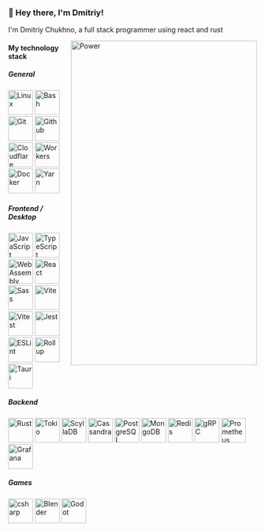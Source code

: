 <h3>💜 Hey there, I'm Dmitriy!</h3>
I'm Dmitriy Chukhno, a full stack programmer using react and rust

<a href="https://www.dmitr1sdae.com"><img align="right" width="377px" height="657px" src="https://github.com/user-attachments/assets/0ba3b8ad-3a4e-4760-9e09-6b40c04216f5" alt="Power"></a>

<div align="left">
  <h4>My technology stack</h4>
  <h5>General</h5>
  <div>
    <a href="https://www.kernel.org"><img width="50px" src="https://github.com/dmitr1sdae/dmitr1sdae/assets/169852179/e8d832e7-88f2-413e-b408-6b7ce6df1c92" alt="Linux" /></a>
    <a href="https://www.gnu.org/software/bash"><img width="50px" src="https://github.com/dmitr1sdae/dmitr1sdae/assets/169852179/9abea7b7-8cba-4539-875e-0f87f0d73fc6" alt="Bash" /></a>
    <a href="https://git-scm.com"><img width="50px" src="https://github.com/dmitr1sdae/dmitr1sdae/assets/169852179/4285a399-55b0-4621-8715-18b041d9212c" alt="Git" /></a>
    <a href="https://github.com"><img width="50px" src="https://github.com/dmitr1sdae/dmitr1sdae/assets/169852179/f8222df2-091f-4ee3-83da-d264001a0eb4" alt="Github" /></a>
    <a href="https://www.cloudflare.com"><img width="50px" src="https://github.com/dmitr1sdae/dmitr1sdae/assets/169852179/db380d93-686c-4f1b-83f1-803247575a89" alt="Cloudflare" /></a>
    <a href="https://workers.cloudflare.com"><img width="50px" src="https://github.com/dmitr1sdae/dmitr1sdae/assets/169852179/b31113b2-15e0-445d-aae0-3caa00090873" alt="Workers" /></a>
    <a href="https://www.docker.com"><img width="50px" src="https://github.com/dmitr1sdae/dmitr1sdae/assets/169852179/f5c3aa94-0943-4dc9-a73f-c8cf57cdac14" alt="Docker" /></a>
    <a href="https://yarnpkg.com"><img width="50px" src="https://github.com/dmitr1sdae/dmitr1sdae/assets/169852179/19115a6e-ebf1-4135-9905-96cbd1e544d5" alt="Yarn" /></a>
  </div>
  
  <h5>Frontend / Desktop</h5>
  <div>
    <a href="https://developer.mozilla.org/docs/Web/JavaScript"><img width="50px" src="https://github.com/dmitr1sdae/dmitr1sdae/assets/169852179/8e11b083-60ea-47d6-b7c7-74e7029ed820" alt="JavaScript" /></a>
    <a href="https://www.typescriptlang.org"><img width="50px" src="https://github.com/dmitr1sdae/dmitr1sdae/assets/169852179/d391c887-0e78-4c6c-9df4-13867500a4ae" alt="TypeScript" /></a>
    <a href="https://webassembly.org"><img width="50px" src="https://github.com/dmitr1sdae/dmitr1sdae/assets/169852179/70659b97-2c70-4094-980a-a8e509a1dee3" alt="WebAssembly" /></a>
    <a href="https://react.dev"><img width="50px" src="https://github.com/dmitr1sdae/dmitr1sdae/assets/169852179/d510663c-d20a-4621-8854-9a8c5a46d2ca" alt="React" /></a>
    <a href="https://sass-lang.com"><img width="50px" src="https://github.com/dmitr1sdae/dmitr1sdae/assets/169852179/ed5375ad-1327-408f-9c31-261b44b81b07" alt="Sass" /></a>
    <a href="https://vitejs.dev"><img width="50px" src="https://github.com/dmitr1sdae/dmitr1sdae/assets/169852179/cb89474e-2cf7-4974-a6d1-52fc72377d8b" alt="Vite" /></a>
    <a href="https://vitest.dev"><img width="50px" src="https://github.com/dmitr1sdae/dmitr1sdae/assets/169852179/3265343e-8e29-4d68-a00b-331f5f2f3cad" alt="Vitest" /></a>
    <a href="https://jestjs.io"><img width="50px" src="https://github.com/dmitr1sdae/dmitr1sdae/assets/169852179/34263e6f-0918-4bf2-a145-f689ebd64f2d" alt="Jest" /></a>
    <a href="https://eslint.org"><img width="50px" src="https://github.com/dmitr1sdae/dmitr1sdae/assets/169852179/e9ed7b61-6f14-4513-a153-ffb1fc50410f" alt="ESLint" /></a>
    <a href="https://rollupjs.org"><img width="50px" src="https://github.com/dmitr1sdae/dmitr1sdae/assets/169852179/1a3f2a7a-7537-48ad-86bc-ab289fda4327" alt="Rollup" /></a>
    <a href="https://tauri.app"><img width="50px" src="https://github.com/dmitr1sdae/dmitr1sdae/assets/169852179/95909064-fbba-4cf2-ba42-4e32e791767c" alt="Tauri" /></a>
  </div>
  
  <h5>Backend</h5>
  <div>
    <a href="https://www.rust-lang.org"><img width="50px" src="https://github.com/dmitr1sdae/dmitr1sdae/assets/169852179/cc18bcb0-5b5a-420b-8740-ad92f99d0bc6" alt="Rust" /></a>
    <a href="https://tokio.rs"><img width="50px" src="https://github.com/dmitr1sdae/dmitr1sdae/assets/169852179/174dbc63-6a74-44a7-809d-9d18be5dab5d" alt="Tokio" /></a>
    <a href="https://www.scylladb.com"><img width="50px" src="https://github.com/dmitr1sdae/dmitr1sdae/assets/169852179/5ea499ee-106c-446b-8c66-cf693431d7ca" alt="ScyllaDB" /></a>
    <a href="https://cassandra.apache.org"><img width="50px" src="https://github.com/dmitr1sdae/dmitr1sdae/assets/169852179/df52df73-ae7b-42bc-860f-24b227815ede" alt="Cassandra" /></a>
    <a href="https://www.postgresql.org"><img width="50px" src="https://github.com/dmitr1sdae/dmitr1sdae/assets/169852179/8ab32733-dac3-4b59-8992-87580973b0f2" alt="PostgreSQL" /></a>
    <a href="https://www.mongodb.com"><img width="50px" src="https://github.com/dmitr1sdae/dmitr1sdae/assets/169852179/32877780-e2c5-4832-bced-5e376bd152a3" alt="MongoDB" /></a>
    <a href="https://redis.io"><img width="50px" src="https://github.com/dmitr1sdae/dmitr1sdae/assets/169852179/d694b830-f656-402a-93bc-6b7950225054" alt="Redis" /></a>
    <a href="https://grpc.io"><img width="50px" src="https://github.com/dmitr1sdae/dmitr1sdae/assets/169852179/d2af4930-0df8-4a3b-84fc-3347cdff5887" alt="gRPC" /></a>
    <a href="https://prometheus.io"><img width="50px" src="https://github.com/dmitr1sdae/dmitr1sdae/assets/169852179/df45c8c9-c703-4e0e-9a9c-1df2e29b7c4e" alt="Prometheus" /></a>
    <a href="https://grafana.com"><img width="50px" src="https://github.com/dmitr1sdae/dmitr1sdae/assets/169852179/dfaf878c-0fef-4119-b461-cd49aaf4e101" alt="Grafana" /></a>
  </div>
  
  <h5>Games</h5>
    <a href="https://learn.microsoft.com/en-us/dotnet/csharp"><img width="50px" src="https://github.com/dmitr1sdae/dmitr1sdae/assets/169852179/8f03766b-43a7-4e91-99c1-a894b445c018" alt="csharp" /></a>
    <a href="https://www.blender.org"><img width="50px" src="https://github.com/dmitr1sdae/dmitr1sdae/assets/169852179/67d5f6b2-7b77-4ea6-a5c2-e634040e0e17" alt="Blender" /></a>
    <a href="https://godotengine.org"><img width="50px" src="https://github.com/dmitr1sdae/dmitr1sdae/assets/169852179/94aa1a02-0698-452d-90e7-810bc6cb0ea9" alt="Godot" /></a>
  </div>
</div>
